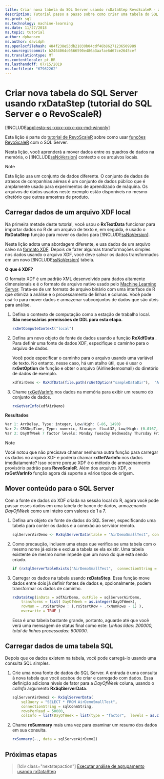 ```yaml
---
title: Criar nova tabela do SQL Server usando rxDataStep RevoScaleR - aprendizagem de máquina do SQL Server
description: Tutorial passo a passo sobre como criar uma tabela do SQL Server usando a linguagem R no SQL Server.
ms.prod: sql
ms.technology: machine-learning
ms.date: 11/27/2018
ms.topic: tutorial
author: dphansen
ms.author: davidph
ms.openlocfilehash: 484f238e53db21030b04cdf46b86271236509989
ms.sourcegitcommit: b2464064c0566590e486a3aafae6d67ce2645cef
ms.translationtype: MT
ms.contentlocale: pt-BR
ms.lasthandoff: 07/15/2019
ms.locfileid: "67962262"
---
```

# <a name="create-new-sql-server-table-using-rxdatastep-sql-server-and-revoscaler-tutorial"></a>Criar nova tabela do SQL Server usando rxDataStep (tutorial do SQL Server e o RevoScaleR)
[!INCLUDE[appliesto-ss-xxxx-xxxx-xxx-md-winonly](../../includes/appliesto-ss-xxxx-xxxx-xxx-md-winonly.md)]

Esta lição é parte do [tutorial de RevoScaleR](deepdive-data-science-deep-dive-using-the-revoscaler-packages.md) sobre como usar [funções RevoScaleR](https://docs.microsoft.com/machine-learning-server/r-reference/revoscaler/revoscaler) com o SQL Server.

Nesta lição, você aprenderá a mover dados entre os quadros de dados na memória, o [!INCLUDE[ssNoVersion](../../includes/ssnoversion-md.md)] contexto e os arquivos locais.

> [!NOTE]
> Esta lição usa um conjunto de dados diferente. O conjunto de dados de atrasos de companhias aéreas é um conjunto de dados público que é amplamente usado para experimentos de aprendizado de máquina. Os arquivos de dados usados neste exemplo estão disponíveis no mesmo diretório que outras amostras de produto.

## <a name="load-data-from-a-local-xdf-file"></a>Carregar dados de um arquivo XDF local

Na primeira metade deste tutorial, você usou o **RxTextData** funcionar para importar dados no R de um arquivo de texto e, em seguida, é usado o **RxDataStep** função para mover os dados para [!INCLUDE[ssNoVersion](../../includes/ssnoversion-md.md)].

Nesta lição adota uma abordagem diferente, e usa dados de um arquivo salvo na [formato XDF](https://en.wikipedia.org/wiki/Extensible_Data_Format). Depois de fazer algumas transformações simples nos dados usando o arquivo XDF, você deve salvar os dados transformados em um novo [!INCLUDE[ssNoVersion](../../includes/ssnoversion-md.md)] tabela.

**O que é XDF?**

O formato XDF é um padrão XML desenvolvido para dados altamente dimensionais e é o formato de arquivo nativo usado pelo [Machine Learning Server](https://docs.microsoft.com/machine-learning-server/r/concept-what-is-xdf). Trata-se de um formato de arquivo binário com uma interface de R que otimiza a análise e o processamento de linhas e colunas.  Você pode usá-lo para mover dados e armazenar subconjuntos de dados que são úteis para análise.

1. Defina o contexto de computação como a estação de trabalho local. **São necessárias permissões de DDL para esta etapa.**

    ```R
    rxSetComputeContext("local")
    ```
  
2. Defina um novo objeto de fonte de dados usando a função **RxXdfData** . Para definir uma fonte de dados XDF, especifique o caminho para o arquivo de dados.  

    Você pode especificar o caminho para o arquivo usando uma variável de texto. No entanto, nesse caso, há um atalho útil, que é usar o **rxGetOption** de função e obter o arquivo (Airlinedemosmall) do diretório de dados de exemplo.
  
    ```R
    xdfAirDemo <- RxXdfData(file.path(rxGetOption("sampleDataDir"),  "AirlineDemoSmall.xdf"))
    ```

3. Chame [rxGetVarInfo](https://docs.microsoft.com/machine-learning-server/r-reference/revoscaler/rxgetvarinfoxdf) nos dados na memória para exibir um resumo do conjunto de dados.
  
    ```R
    rxGetVarInfo(xdfAirDemo)
    ```

**Resultados**

```R
Var 1: ArrDelay, Type: integer, Low/High: (-86, 1490)
Var 2: CRSDepTime, Type: numeric, Storage: float32, Low/High: (0.0167, 23.9833)
Var 3: DayOfWeek 7 factor levels: Monday Tuesday Wednesday Thursday Friday Saturday Sunday
```

> [!NOTE]
> 
> Você notou que não precisava chamar nenhuma outra função para carregar os dados no arquivo XDF e poderia chamar **rxGetVarInfo** nos dados imediatamente? Isso ocorre porque XDF é o método de armazenamento provisório padrão para **RevoScaleR**. Além dos arquivos XDF, o **rxGetVarInfo** função agora dá suporte a vários tipos de origem.

## <a name="move-contents-to-sql-server"></a>Mover conteúdo para o SQL Server

Com a fonte de dados do XDF criada na sessão local do R, agora você pode passar esses dados em uma tabela de banco de dados, armazenando *DayOfWeek* como um inteiro com valores de 1 a 7.

1. Defina um objeto de fonte de dados do SQL Server, especificando uma tabela para conter os dados e a conexão ao servidor remoto.
  
    ```R
    sqlServerAirDemo <- RxSqlServerData(table = "AirDemoSmallTest", connectionString = sqlConnString)
    ```
  
2. Como precaução, incluem uma etapa que verifica se uma tabela com o mesmo nome já existe e exclua a tabela se ela existir. Uma tabela existente de mesmo nome impede que um novo do que está sendo criado.
  
    ```R
    if (rxSqlServerTableExists("AirDemoSmallTest",  connectionString = sqlConnString))  rxSqlServerDropTable("AirDemoSmallTest",  connectionString = sqlConnString)
    ```
  
3. Carregar os dados na tabela usando **rxDataStep**. Essa função move dados entre dois já definir fontes de dados e, opcionalmente, podem transformar os dados de caminho.
  
    ```R
    rxDataStep(inData = xdfAirDemo, outFile = sqlServerAirDemo,
        transforms = list( DayOfWeek = as.integer(DayOfWeek),
        rowNum = .rxStartRow : (.rxStartRow + .rxNumRows - 1) ),
        overwrite = TRUE )
    ```
  
    Essa é uma tabela bastante grande, portanto, aguarde até que você verá uma mensagem de status final como este: *Linhas lidas: 200000, total de linhas processadas: 600000*.
     
## <a name="load-data-from-a-sql-table"></a>Carregar dados de uma tabela SQL

Depois que os dados existem na tabela, você pode carregá-lo usando uma consulta SQL simples. 

1. Crie uma nova fonte de dados do SQL Server. A entrada é uma consulta à nova tabela que você acabou de criar e carregado com dados. Essa definição adiciona níveis de fator para a *DayOfWeek* coluna, usando o *colInfo* argumento **RxSqlServerData**.
  
    ```R
    sqlServerAirDemo2 <- RxSqlServerData(
        sqlQuery = "SELECT * FROM AirDemoSmallTest",
        connectionString = sqlConnString,
        rowsPerRead = 50000,
        colInfo = list(DayOfWeek = list(type = "factor",  levels = as.character(1:7))))
    ```
  
2. Chame **rxSummary** mais uma vez para examinar um resumo dos dados em sua consulta.
  
    ```R
    rxSummary(~., data = sqlServerAirDemo2)
    ```

## <a name="next-steps"></a>Próximas etapas

> [!div class="nextstepaction"]
> [Executar análise de agrupamento usando rxDataStep](../../advanced-analytics/tutorials/deepdive-perform-chunking-analysis-using-rxdatastep.md)